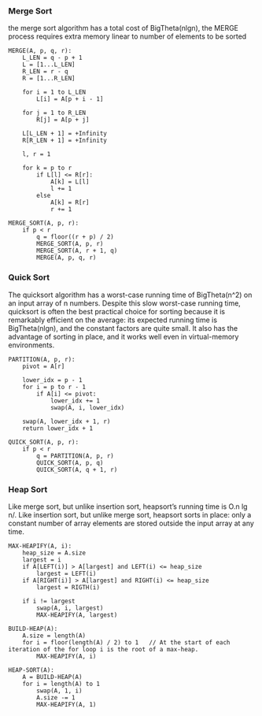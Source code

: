 ### Merge Sort
the merge sort algorithm has a total cost of BigTheta(nlgn),
the MERGE process requires extra memory linear to number of 
elements to be sorted 
```
MERGE(A, p, q, r):
    L_LEN = q - p + 1
    L = [1...L_LEN]
    R_LEN = r - q
    R = [1...R_LEN]

    for i = 1 to L_LEN
        L[i] = A[p + i - 1]

    for j = 1 to R_LEN
        R[j] = A[p + j]
    
    L[L_LEN + 1] = +Infinity
    R[R_LEN + 1] = +Infinity

    l, r = 1
    
    for k = p to r
        if L[l] <= R[r]:
            A[k] = L[l]
            l += 1
        else
            A[k] = R[r]
            r += 1

MERGE_SORT(A, p, r):
    if p < r
        q = floor((r + p) / 2)
        MERGE_SORT(A, p, r)
        MERGE_SORT(A, r + 1, q)
        MERGE(A, p, q, r)

```

### Quick Sort
The quicksort algorithm has a worst-case running time of BigTheta(n^2) on an input array
of n numbers. Despite this slow worst-case running time, quicksort is often the best
practical choice for sorting because it is remarkably efficient on the average: its
expected running time is BigTheta(nlgn), and the constant factors are quite small. 
It also has the advantage of sorting in place,
and it works well even in virtual-memory environments.
```
PARTITION(A, p, r):
    pivot = A[r]

    lower_idx = p - 1
    for i = p to r - 1
        if A[i] <= pivot:
            lower_idx += 1
            swap(A, i, lower_idx)
    
    swap(A, lower_idx + 1, r)
    return lower_idx + 1

QUICK_SORT(A, p, r):
    if p < r
        q = PARTITION(A, p, r)
        QUICK_SORT(A, p, q)
        QUICK_SORT(A, q + 1, r)

```

### Heap Sort
Like merge sort, but unlike insertion sort, 
heapsort’s running time is O.n lg n/. Like 
insertion sort, but unlike merge sort, heapsort 
sorts in place: only a constant number of array
elements are stored outside the input array at any time.

```
MAX-HEAPIFY(A, i):
    heap_size = A.size
    largest = i
    if A[LEFT(i)] > A[largest] and LEFT(i) <= heap_size
        largest = LEFT(i)
    if A[RIGHT(i)] > A[largest] and RIGHT(i) <= heap_size
        largest = RIGTH(i)

    if i != largest
        swap(A, i, largest)
        MAX-HEAPIFY(A, largest)

BUILD-HEAP(A):
    A.size = length(A)
    for i = floor(length(A) / 2) to 1   // At the start of each iteration of the for loop i is the root of a max-heap.
        MAX-HEAPIFY(A, i)

HEAP-SORT(A):
    A = BUILD-HEAP(A)
    for i = length(A) to 1
        swap(A, 1, i)
        A.size -= 1
        MAX-HEAPIFY(A, 1)
```